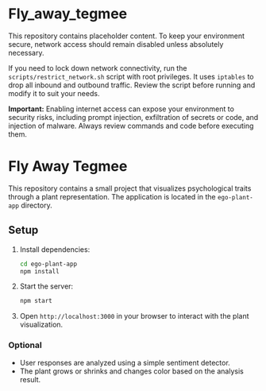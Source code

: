 
# Fly_away_tegmee

This repository contains placeholder content. To keep your environment secure, network access should remain disabled unless absolutely necessary.

If you need to lock down network connectivity, run the `scripts/restrict_network.sh` script with root privileges. It uses `iptables` to drop all inbound and outbound traffic. Review the script before running and modify it to suit your needs.

**Important:** Enabling internet access can expose your environment to security risks, including prompt injection, exfiltration of secrets or code, and injection of malware. Always review commands and code before executing them.

# Fly Away Tegmee

This repository contains a small project that visualizes psychological traits through a plant representation. The application is located in the `ego-plant-app` directory.

## Setup

1. Install dependencies:
   ```bash
   cd ego-plant-app
   npm install
   ```

2. Start the server:
   ```bash
   npm start
   ```

3. Open `http://localhost:3000` in your browser to interact with the plant visualization.

### Optional
- User responses are analyzed using a simple sentiment detector.
- The plant grows or shrinks and changes color based on the analysis result.

